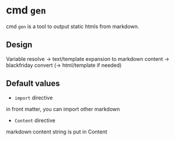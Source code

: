 # cmd `gen`

cmd `gen` is a tool to output static htmls from markdown.

## Design

Variable resolve -> text/template expansion to markdown content -> blackfriday convert (-> html/template if needed)

## Default values

- `import` directive

in front matter, you can import other markdown

- `Content` directive

markdown content string is put in Content
